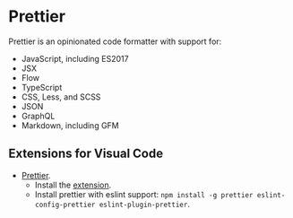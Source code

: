 # Prettier

Prettier is an opinionated code formatter with support for:

- JavaScript, including ES2017
- JSX
- Flow
- TypeScript
- CSS, Less, and SCSS
- JSON
- GraphQL
- Markdown, including GFM

## Extensions for Visual Code

- [Prettier](https://marketplace.visualstudio.com/items?itemName=esbenp.prettier-vscode).
  - Install the [extension](https://marketplace.visualstudio.com/items?itemName=esbenp.prettier-vscode).
  - Install prettier with eslint support:
    `npm install -g prettier eslint-config-prettier eslint-plugin-prettier`.
